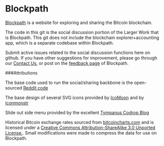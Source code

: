 # Blockpath

[Blockpath](https://www.blockpath.com) is a website for exploring and sharing the Bitcoin blockchain.

The code in this git is the social discussion portion of the Larger Work that is Blockpath.
This git does not include the blockchain explorer+accounting app, which is a separate codebase within Blockpath.

Submit active issues related to the social discussion functions here on github.
If you have other suggestions for improvement, please go through our [Contact Us](https://blockpath.com/contact/), 
or post on the [feedback page](https://blockpath.com/pages/Feedback/) of Blockpath.

###Attributions

The base code used to run the social/sharing backbone is the open-sourced [Reddit code](http://www.github.com/reddit/reddit)

The base design of several SVG icons provided by [IcoMoon](https://icomoon.io/#icons-icomoon)  and by  [iconmonstr](http://iconmonstr.com/)

Slide out side menu provided by the excellent [Tympanus Codrop Blog](http://tympanus.net/Development/OffCanvasMenuEffects/sideslide.html)

Historical Bitcoin exchange rates sourced from [bitcoincharts.com](https://bitcoincharts.com/charts/bitstampUSD) and is 
licensed under a [Creative Commons Attribution-ShareAlike 3.0 Unported License.](https://creativecommons.org/licenses/by-sa/3.0/). 
Small modifications were made to compress the data for use on Blockpath.

